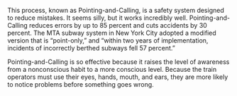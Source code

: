 This process, known as Pointing-and-Calling, is a safety system
designed to reduce mistakes. It seems silly, but it works incredibly
well. Pointing-and-Calling reduces errors by up to 85 percent and cuts
accidents by 30 percent. The MTA subway system in New York City
adopted a modified version that is “point-only,” and “within two years
of implementation, incidents of incorrectly berthed subways fell 57
percent.”

Pointing-and-Calling is so effective because it raises the level of
awareness from a nonconscious habit to a more conscious level.
Because the train operators must use their eyes, hands, mouth, and
ears, they are more likely to notice problems before something goes
wrong.